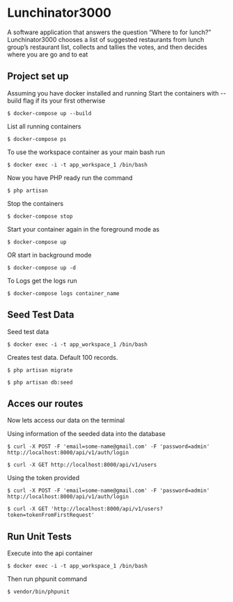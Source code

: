 # Lunchinator3000
A software application that answers the question “Where to for lunch?”
Lunchinator3000 chooses a list of suggested restaurants from lunch group’s restaurant list, collects and tallies the votes, and then decides where you are go and to eat

## Project set up 
Assuming you have docker installed and running 
Start the containers with --build flag if its your first otherwise 

    $ docker-compose up --build

List all running containers 

    $ docker-compose ps 

To use the workspace container as your main bash run

    $ docker exec -i -t app_workspace_1 /bin/bash

Now you have PHP ready run the command

    $ php artisan

Stop the containers 

    $ docker-compose stop

Start your container again in the foreground mode as
    
    $ docker-compose up

OR start in background mode

    $ docker-compose up -d

To Logs get the logs run

    $ docker-compose logs container_name


## Seed Test Data

Seed test data
    
    $ docker exec -i -t app_workspace_1 /bin/bash

Creates test data. Default 100 records.
    
    $ php artisan migrate
    
    $ php artisan db:seed

## Acces our routes

Now lets access our data on the terminal

Using information of the seeded data into the database

    $ curl -X POST -F 'email=some-name@gmail.com' -F 'password=admin' http://localhost:8000/api/v1/auth/login

    $ curl -X GET http://localhost:8000/api/v1/users

Using the token provided
    
    $ curl -X POST -F 'email=some-name@gmail.com' -F 'password=admin' http://localhost:8000/api/v1/auth/login

    $ curl -X GET 'http://localhost:8000/api/v1/users?token=tokenFromFirstRequest'

## Run Unit Tests

Execute into the api container
    
    $ docker exec -i -t app_workspace_1 /bin/bash

Then run phpunit command

    $ vendor/bin/phpunit


